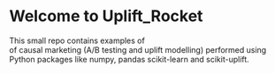 # Welcome to Uplift_Rocket

This small repo contains examples of  
of causal marketing (A/B testing and uplift modelling)
performed using Python packages like 
numpy, pandas scikit-learn and scikit-uplift.
